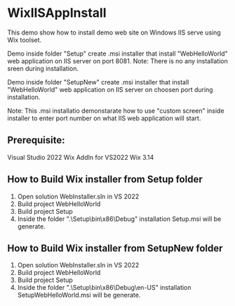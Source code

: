 # WixIISAppInstall

This demo show how to install demo web site on Windows IIS serve using Wix toolset.

Demo inside folder "Setup" create .msi installer that install "WebHelloWorld" web application on IIS server on port 8081.
Note:
There is no any installation sreen during installation.

Demo inside folder "SetupNew" create .msi installer that install "WebHelloWorld" web application on IIS server on choosen port during installation.

Note:
This .msi installatio demonstarate how to use "custom screen" inside installer to enter port number on what IIS web application will start.

## Prerequisite:

Visual Studio 2022
Wix AddIn for VS2022
Wix 3.14

## How to Build Wix installer from Setup folder

1. Open solution WebInstaller.sln in VS 2022
2. Build project WebHelloWorld
3. Build project Setup
4. Inside the folder ".\Setup\bin\x86\Debug\" installation Setup.msi will be generate.

## How to Build Wix installer from SetupNew folder

1. Open solution WebInstaller.sln in VS 2022
2. Build project WebHelloWorld
3. Build project Setup
4. Inside the folder ".\Setup\bin\x86\Debug\en-US\" installation SetupWebHelloWorld.msi will be generate.
